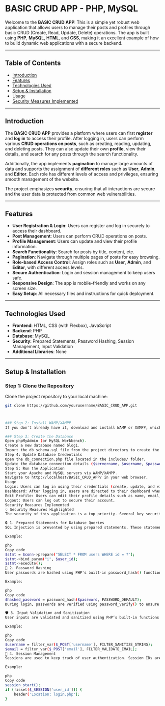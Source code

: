 # **BASIC CRUD APP - PHP, MySQL**

Welcome to the **BASIC CRUD APP**! This is a simple yet robust web application that allows users to manage their posts and profiles through basic CRUD (Create, Read, Update, Delete) operations. The app is built using **PHP**, **MySQL**, **HTML**, and **CSS**, making it an excellent example of how to build dynamic web applications with a secure backend.

---

## **Table of Contents**
- [Introduction](#introduction)
- [Features](#features)
- [Technologies Used](#technologies-used)
- [Setup & Installation](#setup--installation)
- [Usage](#usage)
- [Security Measures Implemented](#security-measures-implemented)
  

---

## **Introduction**

The **BASIC CRUD APP** provides a platform where users can first **register** and **log in** to access their profile. After logging in, users can perform various **CRUD operations on posts**, such as creating, reading, updating, and deleting posts. They can also update their own **profile**, view their details, and search for any posts through the search functionality. 

Additionally, the app implements **pagination** to manage large amounts of data and supports the assignment of **different roles** such as **User**, **Admin**, and **Editor**. Each role has different levels of access and privileges, ensuring smooth management of the website.

The project emphasizes **security**, ensuring that all interactions are secure and the user data is protected from common web vulnerabilities.

---

## **Features**

- **User Registration & Login**: Users can register and log in securely to access their dashboard.
- **Post Management**: Users can perform CRUD operations on posts.
- **Profile Management**: Users can update and view their profile information.
- **Search Functionality**: Search for posts by title, content, etc.
- **Pagination**: Navigate through multiple pages of posts for easy browsing.
- **Role-based Access Control**: Assign roles such as **User**, **Admin**, and **Editor**, with different access levels.
- **Secure Authentication**: Login and session management to keep users safe.
- **Responsive Design**: The app is mobile-friendly and works on any screen size.
- **Easy Setup**: All necessary files and instructions for quick deployment.

---

## **Technologies Used**

- **Frontend**: HTML, CSS (with Flexbox), JavaScript
- **Backend**: PHP
- **Database**: MySQL
- **Security**: Prepared Statements, Password Hashing, Session Management, Input Validation
- **Additional Libraries**: None

---

## **Setup & Installation**

### Step 1: Clone the Repository

Clone the project repository to your local machine:

```bash
git clone https://github.com/yourusername/BASIC_CRUD_APP.git



### Step 2: Install WAMP/XAMPP
If you don’t already have it, download and install WAMP or XAMPP, which will provide the necessary Apache server, MySQL, and PHP setup.

### Step 3: Create the Database
Open phpMyAdmin (or MySQL Workbench).
Create a new database named blog1.
Import the db_schema.sql file from the project directory to create the required tables.
Step 4: Update Database Credentials
Open the db_connection.php file located in the includes/ folder.
Update the database connection details ($servername, $username, $password, and $dbname) to match your local MySQL configuration.
Step 5: Run the Application
Start your Apache and MySQL servers via WAMP/XAMPP.
Navigate to http://localhost/BASIC_CRUD_APP/ in your web browser.
Usage
Login: Users can log in using their credentials (create, update, and view profiles).
Dashboard: After logging in, users are directed to their dashboard where they can update their profile information.
Edit Profile: Users can edit their profile details such as name, email, etc.
Logout: Users can log out to secure their account.
Security Measures Implemented
💡 Security Measures Highlighted
The security of this application is a top priority. Several key security measures have been implemented to ensure the integrity of user data:

🔒 1. Prepared Statements for Database Queries
SQL Injection is prevented by using prepared statements. These statements ensure that user inputs are handled as data, not executable code. This is one of the most critical security practices to avoid harmful SQL queries.

Example:

php
Copy code
$stmt = $conn->prepare("SELECT * FROM users WHERE id = ?");
$stmt->bind_param("i", $user_id);
$stmt->execute();
🔐 2. Password Hashing
User passwords are hashed using PHP’s built-in password_hash() function. This ensures that passwords are never stored in plain text in the database, protecting sensitive user data.

Example:

php
Copy code
$hashed_password = password_hash($password, PASSWORD_DEFAULT);
During login, passwords are verified using password_verify() to ensure secure authentication.

🛡️ 3. Input Validation and Sanitization
User inputs are validated and sanitized using PHP’s built-in functions to prevent malicious data from entering the system. For example, emails are validated, and strings are sanitized to ensure no harmful code is executed.

Example:

php
Copy code
$username = filter_var($_POST['username'], FILTER_SANITIZE_STRING);
$email = filter_var($_POST['email'], FILTER_VALIDATE_EMAIL);
🔑 4. Session Management
Sessions are used to keep track of user authentication. Session IDs are unique for each user, and the session is securely destroyed during logout to prevent unauthorized access to the user dashboard.

Example:

php
Copy code
session_start();
if (!isset($_SESSION['user_id'])) {
    header('Location: login.php');
}
